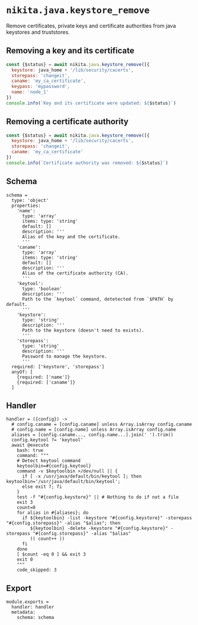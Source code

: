 
# `nikita.java.keystore_remove`

Remove certificates, private keys and certificate authorities from java
keystores and truststores.

## Removing a key and its certificate

```js
const {$status} = await nikita.java.keystore_remove([{
  keystore: java_home + '/lib/security/cacerts',
  storepass: 'changeit',
  caname: 'my_ca_certificate',
  keypass: 'mypassword',
  name: 'node_1'
})
console.info(`Key and its certificate were updated: ${$status}`)
```

## Removing a certificate authority

```js
const {$status} = await nikita.java.keystore_remove([{
  keystore: java_home + '/lib/security/cacerts',
  storepass: 'changeit',
  caname: 'my_ca_certificate'
})
console.info(`Certificate authority was removed: ${$status}`)
```

## Schema

    schema =
      type: 'object'
      properties:
        'name':
          type: 'array'
          items: type: 'string'
          default: []
          description: '''
          Alias of the key and the certificate.
          '''
        'caname':
          type: 'array'
          items: type: 'string'
          default: []
          description: '''
          Alias of the certificate authority (CA).
          '''
        'keytool':
          type: 'boolean'
          description: '''
          Path to the `keytool` command, detetected from `$PATH` by default.
          '''
        'keystore':
          type: 'string'
          description: '''
          Path to the keystore (doesn't need to exists).
          '''
        'storepass':
          type: 'string'
          description: '''
          Password to manage the keystore.
          '''
      required: ['keystore', 'storepass']
      anyOf: [
        {required: ['name']}
        {required: ['caname']}
      ]
      
## Handler

    handler = ({config}) ->
      # config.caname = [config.caname] unless Array.isArray config.caname
      # config.name = [config.name] unless Array.isArray config.name
      aliases = [config.caname..., config.name...].join(' ').trim()
      config.keytool ?= 'keytool'
      await @execute
        bash: true
        command: """
        # Detect keytool command
        keytoolbin=#{config.keytool}
        command -v $keytoolbin >/dev/null || {
          if [ -x /usr/java/default/bin/keytool ]; then keytoolbin='/usr/java/default/bin/keytool';
          else exit 7; fi
        }
        test -f "#{config.keystore}" || # Nothing to do if not a file
        exit 3
        count=0
        for alias in #{aliases}; do
          if ${keytoolbin} -list -keystore "#{config.keystore}" -storepass "#{config.storepass}" -alias "$alias"; then
             ${keytoolbin} -delete -keystore "#{config.keystore}" -storepass "#{config.storepass}" -alias "$alias"
             (( count++ ))
          fi
        done
        [ $count -eq 0 ] && exit 3
        exit 0
        """
        code_skipped: 3

## Export

    module.exports =
      handler: handler
      metadata:
        schema: schema
